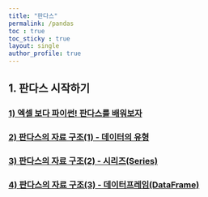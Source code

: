```yaml
---
title: "판다스"
permalink: /pandas
toc : true
toc_sticky : true
layout: single
author_profile: true
---
```


## 1. 판다스 시작하기  

### [1) 엑셀 보다 파이썬! 판다스를 배워보자](/pandas/pandas1)
### [2) 판다스의 자료 구조(1) - 데이터의 유형](/pandas/pandas2)
### [3) 판다스의 자료 구조(2) - 시리즈(Series)](/pandas/pandas3)
### [4) 판다스의 자료 구조(3) - 데이터프레임(DataFrame)](/pandas/pandas4)